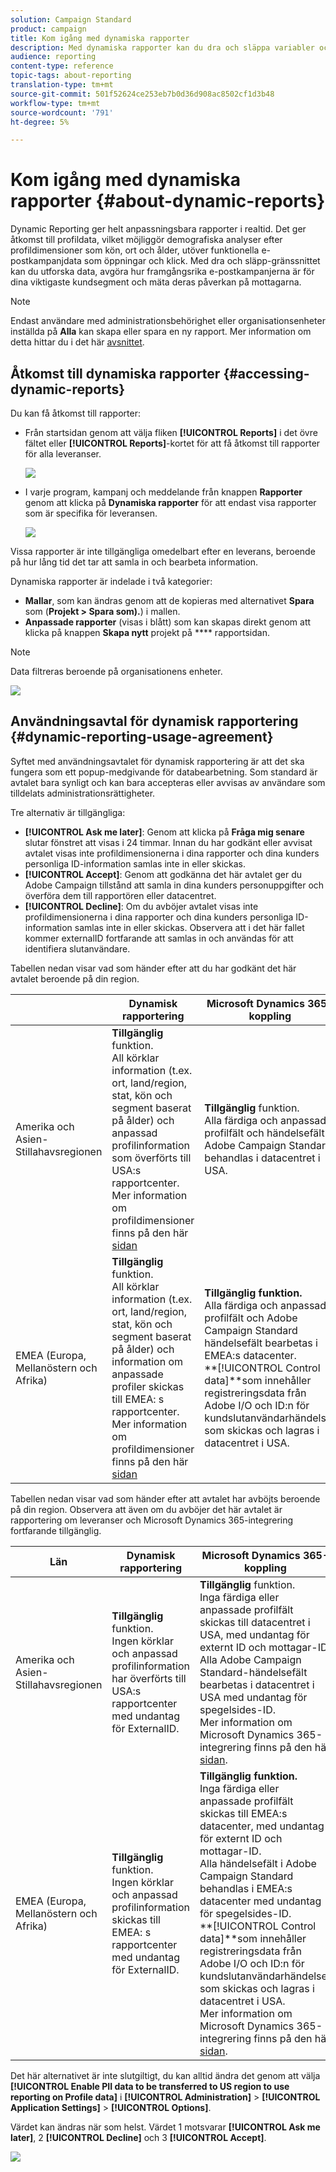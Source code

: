 ```yaml
---
solution: Campaign Standard
product: campaign
title: Kom igång med dynamiska rapporter
description: Med dynamiska rapporter kan du dra och släppa variabler och dimensioner i frihandsmiljön och analysera hur framgångsrika era kampanjer är.
audience: reporting
content-type: reference
topic-tags: about-reporting
translation-type: tm+mt
source-git-commit: 501f52624ce253eb7b0d36d908ac8502cf1d3b48
workflow-type: tm+mt
source-wordcount: '791'
ht-degree: 5%

---
```



# Kom igång med dynamiska rapporter {#about-dynamic-reports}

Dynamic Reporting ger helt anpassningsbara rapporter i realtid. Det ger åtkomst till profildata, vilket möjliggör demografiska analyser efter profildimensioner som kön, ort och ålder, utöver funktionella e-postkampanjdata som öppningar och klick. Med dra och släpp-gränssnittet kan du utforska data, avgöra hur framgångsrika e-postkampanjerna är för dina viktigaste kundsegment och mäta deras påverkan på mottagarna.

>[!NOTE]
>
>Endast användare med administrationsbehörighet eller organisationsenheter inställda på **Alla** kan skapa eller spara en ny rapport. Mer information om detta hittar du i det här [avsnittet](../../administration/using/users-management.md).

## Åtkomst till dynamiska rapporter {#accessing-dynamic-reports}

Du kan få åtkomst till rapporter:

* Från startsidan genom att välja fliken **[!UICONTROL Reports]** i det övre fältet eller **[!UICONTROL Reports]**-kortet för att få åtkomst till rapporter för alla leveranser.

   ![](assets/campaign_reports_access.png)

* I varje program, kampanj och meddelande från knappen **Rapporter** genom att klicka på **Dynamiska rapporter** för att endast visa rapporter som är specifika för leveransen.

   ![](assets/campaign_reports_description.png)

Vissa rapporter är inte tillgängliga omedelbart efter en leverans, beroende på hur lång tid det tar att samla in och bearbeta information.

Dynamiska rapporter är indelade i två kategorier:

* **Mallar**, som kan ändras genom att de kopieras med alternativet  **Spara** som (**Projekt > Spara som).**) i mallen.
* **Anpassade rapporter**  (visas i blått) som kan skapas direkt genom att klicka på knappen  **Skapa nytt** projekt på  **** rapportsidan.

>[!NOTE]
>
>Data filtreras beroende på organisationens enheter.

![](assets/dynamic_report_overview.png)

## Användningsavtal för dynamisk rapportering {#dynamic-reporting-usage-agreement}

Syftet med användningsavtalet för dynamisk rapportering är att det ska fungera som ett popup-medgivande för databearbetning. Som standard är avtalet bara synligt och kan bara accepteras eller avvisas av användare som tilldelats administrationsrättigheter.

Tre alternativ är tillgängliga:

* **[!UICONTROL Ask me later]**: Genom att klicka på  **Fråga mig senare** slutar fönstret att visas i 24 timmar. Innan du har godkänt eller avvisat avtalet visas inte profildimensionerna i dina rapporter och dina kunders personliga ID-information samlas inte in eller skickas.
* **[!UICONTROL Accept]**: Genom att godkänna det här avtalet ger du Adobe Campaign tillstånd att samla in dina kunders personuppgifter och överföra dem till rapportören eller datacentret.
* **[!UICONTROL Decline]**: Om du avböjer avtalet visas inte profildimensionerna i dina rapporter och dina kunders personliga ID-information samlas inte in eller skickas. Observera att i det här fallet kommer externalID fortfarande att samlas in och användas för att identifiera slutanvändare.

Tabellen nedan visar vad som händer efter att du har godkänt det här avtalet beroende på din region.

|  | Dynamisk rapportering | Microsoft Dynamics 365-koppling |
|---|---|---|
| Amerika och Asien-Stillahavsregionen | **Tillgänglig** funktion. <br>All körklar information (t.ex. ort, land/region, stat, kön och segment baserat på ålder) och anpassad profilinformation som överförts till USA:s rapportcenter. Mer information om profildimensioner finns på den här [sidan](../../reporting/using/list-of-components-.md) | **Tillgänglig** funktion. <br>Alla färdiga och anpassade profilfält och händelsefält i Adobe Campaign Standard behandlas i datacentret i USA. |
| EMEA (Europa, Mellanöstern och Afrika) | **Tillgänglig** funktion. <br>All körklar information (t.ex. ort, land/region, stat, kön och segment baserat på ålder) och information om anpassade profiler skickas till EMEA: s rapportcenter. Mer information om profildimensioner finns på den här [sidan](../../reporting/using/list-of-components-.md) | **Tillgänglig funktion.** <br>Alla färdiga och anpassade profilfält och Adobe Campaign Standard händelsefält bearbetas i EMEA:s datacenter. <br>**[!UICONTROL Control data]**som innehåller registreringsdata från Adobe I/O och ID:n för kundslutanvändarhändelser som skickas och lagras i datacentret i USA. |

Tabellen nedan visar vad som händer efter att avtalet har avböjts beroende på din region. Observera att även om du avböjer det här avtalet är rapportering om leveranser och Microsoft Dynamics 365-integrering fortfarande tillgänglig.

| Län | Dynamisk rapportering | Microsoft Dynamics 365-koppling |
|---|---|---|
| Amerika och Asien-Stillahavsregionen | **Tillgänglig** funktion. <br> Ingen körklar och anpassad profilinformation har överförts till USA:s rapportcenter med undantag för ExternalID. | **Tillgänglig** funktion. <br>Inga färdiga eller anpassade profilfält skickas till datacentret i USA, med undantag för externt ID och mottagar-ID. <br>Alla Adobe Campaign Standard-händelsefält bearbetas i datacentret i USA med undantag för spegelsides-ID. <br>Mer information om Microsoft Dynamics 365-integrering finns på den här  [sidan](../../integrating/using/working-with-campaign-standard-and-microsoft-dynamics-365.md). |
| EMEA (Europa, Mellanöstern och Afrika) | **Tillgänglig** funktion. <br>Ingen körklar och anpassad profilinformation skickas till EMEA: s rapportcenter med undantag för ExternalID. | **Tillgänglig funktion.** <br>Inga färdiga eller anpassade profilfält skickas till EMEA:s datacenter, med undantag för externt ID och mottagar-ID. <br>Alla händelsefält i Adobe Campaign Standard behandlas i EMEA:s datacenter med undantag för spegelsides-ID.  <br>**[!UICONTROL Control data]**som innehåller registreringsdata från Adobe I/O och ID:n för kundslutanvändarhändelser som skickas och lagras i datacentret i USA.<br>Mer information om Microsoft Dynamics 365-integrering finns på den här  [sidan](../../integrating/using/working-with-campaign-standard-and-microsoft-dynamics-365.md). |

Det här alternativet är inte slutgiltigt, du kan alltid ändra det genom att välja **[!UICONTROL Enable PII data to be transferred to US region to use reporting on Profile data]** i **[!UICONTROL Administration]** > **[!UICONTROL Application Settings]** > **[!UICONTROL Options]**.

Värdet kan ändras när som helst. Värdet 1 motsvarar **[!UICONTROL Ask me later]**, 2 **[!UICONTROL Decline]** och 3 **[!UICONTROL Accept]**.

![](assets/pii_window_2.png)
